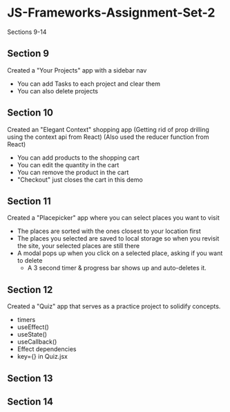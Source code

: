 # JS-Frameworks-Assignment-Set-2

Sections 9-14

## Section 9

Created a "Your Projects" app with a sidebar nav

- You can add Tasks to each project and clear them
- You can also delete projects

## Section 10

Created an "Elegant Context" shopping app
(Getting rid of prop drilling using the context api from React)
(Also used the reducer function from React)

- You can add products to the shopping cart
- You can edit the quantity in the cart
- You can remove the product in the cart
- "Checkout" just closes the cart in this demo

## Section 11

Created a "Placepicker" app where you can select places you want to visit

- The places are sorted with the ones closest to your location first
- The places you selected are saved to local storage so when you revisit the site, your selected places are still there
- A modal pops up when you click on a selected place, asking if you want to delete
  - A 3 second timer & progress bar shows up and auto-deletes it.

## Section 12

Created a "Quiz" app that serves as a practice project to solidify concepts.

- timers
- useEffect()
- useState()
- useCallback()
- Effect dependencies
- key={} in Quiz.jsx

## Section 13

## Section 14
